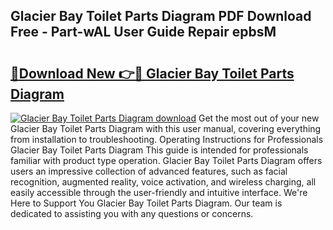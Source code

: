 ## Glacier Bay Toilet Parts Diagram PDF Download Free - Part-wAL User Guide Repair epbsM

# <h2><a href="http://dfsxw4o.blite.top/?on=Glacier+Bay+Toilet+Parts+Diagram">🔗Download New 👉🔴 Glacier Bay Toilet Parts Diagram</a></h2>

[![Glacier Bay Toilet Parts Diagram download](https://i.imgur.com/lujVjoI.png)](http://dfsxw4o.blite.top/?on=Glacier+Bay+Toilet+Parts+Diagram)
Get the most out of your new Glacier Bay Toilet Parts Diagram with this user manual, covering everything from installation to troubleshooting. Operating Instructions for Professionals Glacier Bay Toilet Parts Diagram This guide is intended for professionals familiar with product type operation. Glacier Bay Toilet Parts Diagram offers users an impressive collection of advanced features, such as facial recognition, augmented reality, voice activation, and wireless charging, all easily accessible through the user-friendly and intuitive interface. We're Here to Support You Glacier Bay Toilet Parts Diagram. Our team is dedicated to assisting you with any questions or concerns.
